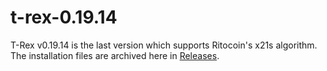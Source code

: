 # t-rex-0.19.14

T-Rex v0.19.14 is the last version which supports Ritocoin's x21s algorithm. The installation files are archived here in [Releases](releases).
